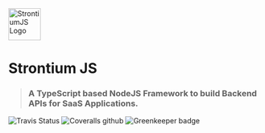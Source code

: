 <img alt="StrontiumJS Logo" src="https://raw.githubusercontent.com/StrontiumJS/Framework/master/assets/logos/Logo%402x.png" width="64">

# Strontium JS

> ### A TypeScript based NodeJS Framework to build Backend APIs for SaaS Applications.

![Travis Status](https://img.shields.io/travis/StrontiumJS/Framework.svg)
![Coveralls github](https://img.shields.io/coveralls/github/StrontiumJS/Framework.svg)
![Greenkeeper badge](https://badges.greenkeeper.io/StrontiumJS/Framework.svg)
